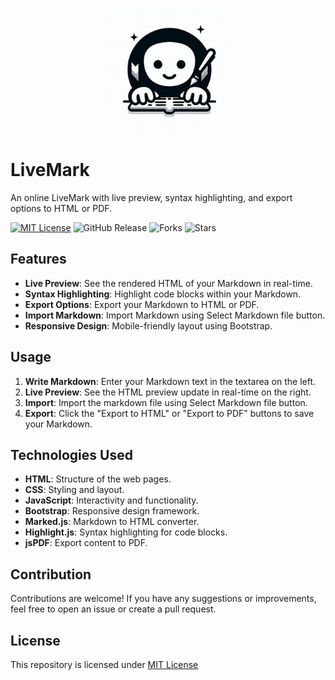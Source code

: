 <p align="center">
  <img src="logo.jpg" height="200" width="200">
</p>

# LiveMark
An online LiveMark with live preview, syntax highlighting, and export options to HTML or PDF.

[![MIT License](https://img.shields.io/badge/License-MIT-green.svg)](https://github.com/Harshit2012/LiveMark?tab=MIT-1-ov-file#readme)
![GitHub Release](https://img.shields.io/github/v/release/harshit2012/LiveMark)
![Forks](https://img.shields.io/github/forks/harshit2012/LiveMark)
![Stars](https://img.shields.io/github/stars/harshit2012/LiveMark)

## Features

- **Live Preview**: See the rendered HTML of your Markdown in real-time.
- **Syntax Highlighting**: Highlight code blocks within your Markdown.
- **Export Options**: Export your Markdown to HTML or PDF.
- **Import Markdown**: Import Markdown using Select Markdown file button.
- **Responsive Design**: Mobile-friendly layout using Bootstrap.

## Usage

1. **Write Markdown**: Enter your Markdown text in the textarea on the left.
2. **Live Preview**: See the HTML preview update in real-time on the right.
3. **Import**: Import the markdown file using Select Markdown file button.
4. **Export**: Click the "Export to HTML" or "Export to PDF" buttons to save your Markdown.

## Technologies Used

- **HTML**: Structure of the web pages.
- **CSS**: Styling and layout.
- **JavaScript**: Interactivity and functionality.
- **Bootstrap**: Responsive design framework.
- **Marked.js**: Markdown to HTML converter.
- **Highlight.js**: Syntax highlighting for code blocks.
- **jsPDF**: Export content to PDF.

## Contribution
Contributions are welcome! If you have any suggestions or improvements, feel free to open an issue or create a pull request.

## License
This repository is licensed under [MIT License](https://github.com/Harshit2012/LiveMark#MIT-1-ov-file)
